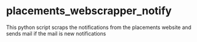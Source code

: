 # placements_webscrapper_notify
This python script scraps the notifications from the placements website and sends mail if the mail is new notifications
